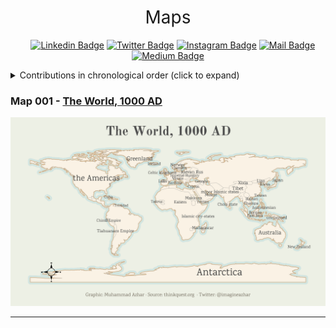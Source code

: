<h1 style="font-weight:normal" align="center">
  &nbsp;Maps&nbsp;
</h1>

<div align="center">

&nbsp;&nbsp;&nbsp;
[![Linkedin Badge](https://img.shields.io/badge/linkedin-0077B5?style=for-the-badge&logo=linkedin&logoColor=white)](https://linkedin.com/in/imagineazhar)
[![Twitter Badge](https://img.shields.io/badge/twitter-1DA1F2?style=for-the-badge&logo=twitter&logoColor=white)](https://twitter.com/imagineazhar)
[![Instagram Badge](https://img.shields.io/badge/instagram-E4405F?style=for-the-badge&logo=instagram&logoColor=white)](https://instagram.com/imagineazhar)
[![Mail Badge](https://img.shields.io/badge/Gmail-D14836?style=for-the-badge&logo=gmail&logoColor=white)](mailto:2muhammadazhar@gmail.com)
[![Medium Badge](https://img.shields.io/badge/Medium-12100E?style=for-the-badge&logo=medium&logoColor=white)](https://medium.com/@imagineazhar)

</div>

<!-- <div align="center">
  <br>
  <a href="https://www.buymeacoffee.com/imagineazhar" target="_blank"><img src="https://www.buymeacoffee.com/assets/img/guidelines/download-assets-sm-1.svg" alt="Buy Me A Coffee" style="height: 50px !important;width: 174px !important;box-shadow: 0px 3px 2px 0px rgba(190, 190, 190, 0.5) !important;-webkit-box-shadow: 0px 3px 2px 0px rgba(190, 190, 190, 0.5) !important;" ></a>
  <br><br>
</div> -->

<details>
  <summary>Contributions in chronological order (click to expand)</summary>

<!-- toc -->
* **Map created in 2023**
  * 03/31/2023 [The World, 1000 AD](https://github.com/imagineazhar/Maps/tree/main/The%20World%2C%201000%20AD)
<!-- tocstop -->
</details>

### Map 001 - [The World, 1000 AD](https://github.com/imagineazhar/Maps/tree/main/The%20World%2C%201000%20AD)

![The World, 1000 AD](https://github.com/imagineazhar/Maps/blob/main/The%20World%2C%201000%20AD/world-1000AD.png)

***
